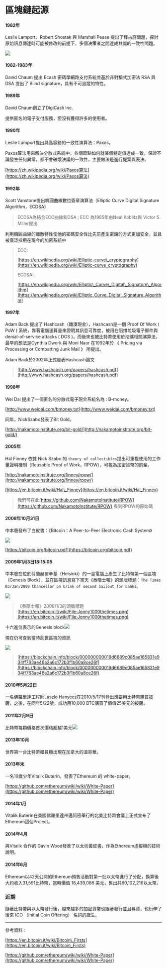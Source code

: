 # 區塊鏈起源

#### 1982年

Leslie Lamport、Robert Shostak 與 Marshall Pease 提出了拜占庭問題，探討原始訊息傳達時可能被修改的前提下，多個決策者之間達成共識的一致性問題。

![](/assets/拜占庭將軍論文封面.png)

#### 1982-1983年

David Chaum 提出 Ecash 密碼學網路支付系統並基於非對稱式加密法 RSA 與 DSA 提出了 Blind signature，具有不可追蹤的特性。

#### 1989年

David Chaum創立了DigiCash Inc.

提供匿名的電子支付服務，但沒有獲得許多的使用者。

#### 1990年

Leslie Lamport提出具高容錯的一致性演算法：Paxos。

Paxos算法用來解決分散式系統中，各個節點如何就某個特定值達成一致，保證不論發生任何異常，都不會破壞決議的一致性，主要做法是進行提案與表決。

[https://zh.wikipedia.org/wiki/Paxos算法](https://zh.wikipedia.org/wiki/Paxos算法)

#### 1992年

Scott Vanstone提出橢圓曲線數位簽章演算法（Elliptic Curve Digital Signature Algorithm，ECDSA）

> ECDSA為結合ECC曲線和DSA ; ECC 為1985年由Neal Koblitz與 Victor S. Miller提出

利用橢圓曲線的離散特性使他的密碼安全性比先前產生密鑰的方式更加安全，並且被廣泛採用在現今的加密系統中

> ECC:
>
> [https://en.wikipedia.org/wiki/Elliptic-curve\_cryptography](https://en.wikipedia.org/wiki/Elliptic-curve_cryptography)
>
> ECDSA:
>
> [https://en.wikipedia.org/wiki/Elliptic\_Curve\_Digital\_Signature\_Algorithm](https://en.wikipedia.org/wiki/Elliptic_Curve_Digital_Signature_Algorithm)

#### 1997年

Adam Back 提出了 Hashcash（雜湊現金），Hashcash是一個 Proof Of Work \( PoW \) 系統，靠著電腦運算量來證明其訊息可靠度，被用在阻擋垃圾電子郵件與 denial-of-service attacks \( DOS \)，而後來也被比特幣使用於挖礦相關演算法，最早的想法是Cynthia Dwork 與 Moni Naor 在1992年於 《 Pricing via Processing or Combatting Junk Mail 》 所提出。

Adam Back於2002年正式發表Hashcash論文

> [http://www.hashcash.org/papers/hashcash.pdf](http://www.hashcash.org/papers/hashcash.pdf)

#### **1998年**

Wei Dai 提出了一個匿名的分散式電子現金系統名為 : B-money。

[http://www.weidai.com/bmoney.txt](http://www.weidai.com/bmoney.txt)

同年，NickSzabo發表了Bit Gold。

[http://nakamotoinstitute.org/bit-gold/](http://nakamotoinstitute.org/bit-gold/)

#### **2005年**

Hal Finney 依據 Nick Szabo 的 `theory of collectibles`提出可重複使用的工作量證明機制（Reusable Proof of Work，RPOW），可視為加密貨幣的前輩。

[http://nakamotoinstitute.org/finney/rpow/](http://nakamotoinstitute.org/finney/rpow/)

[https://en.bitcoin.it/wiki/Hal\_Finney](https://en.bitcoin.it/wiki/Hal_Finney)

> 我們可在此[https://github.com/NakamotoInstitute/RPOW](https://github.com/NakamotoInstitute/RPOW) 看到RPOW的原始碼

#### 2008年10月31日

中本聰發布了白皮書：《Bitcoin：A Peer-to-Peer Electronic Cash System》

![](/assets/比特幣白皮書封面1-1.png)

[https://bitcoin.org/bitcoin.pdf](https://bitcoin.org/bitcoin.pdf)

#### 2009年1月3日18∶15∶05

中本聰在位於芬蘭赫爾辛基（Helsinki）的一臺電腦上產生了比特幣第一個區塊（Genesis Block），並在區塊訊息寫下當天《泰晤士報》的頭版標題：`The Times 03/Jan/2009 Chancellor on brink of second bailout for banks`。

![](/assets/Jonny1000thetimes.png)

> 《泰晤士報》2009/1/3的頭版標題 [https://en.bitcoin.it/wiki/File:Jonny1000thetimes.png](https://en.bitcoin.it/wiki/File:Jonny1000thetimes.png)

十六進位表示的Genesis block![](/assets/genesis_block_raw.png)

現在仍可查到當時創世區塊的資訊

![](/assets/創世區塊資訊.png)

> [https://blockchain.info/block/000000000019d6689c085ae165831e934ff763ae46a2a6c172b3f1b60a8ce26f](https://blockchain.info/block/000000000019d6689c085ae165831e934ff763ae46a2a6c172b3f1b60a8ce26f)

#### 2010年5月22日

一名佛羅里達工程師Laszlo Hanyecz在2010/5/17刊登出想要用比特幣購買披薩，之後，在同年5/22號，成功用10,000 BTC購買了價值25美元的披薩。

#### 2011年2月9日

比特幣每顆價格首次價格超越1美元![](/assets/首次超越1.png)

#### 2013年10月

世界第一台比特幣櫃員機出現在加拿大的溫哥華。

#### 2013年末

一名19歲少年Vitalik Buterin，發表了Ethereum 的 white-paper。

[https://github.com/ethereum/wiki/wiki/White-Paper](https://github.com/ethereum/wiki/wiki/White-Paper)

#### 2014年1月

Vitalik Buterin在美國佛羅里達州邁阿密舉行的北美比特幣會議上正式宣布了Ethereum這個Project。

#### 2014年4月

與Vitalik 合作的 Gavin Wood發表了以太坊黃皮書，作為Ethereum虛擬機的技術說明。

#### 2014年6月

Ethereum以42天公開的Ethereum預售活動對第一批以太幣進行了分配，換算後大約收入31,591比特幣，當時價值 18,439,086 美元，售出共60,102,216以太幣。

### 近期

隨著比特幣與以太幣發行後，越來越多的加密貨幣也跟著發行並且募資，也衍伸了後來 ICO （Initial Coin Offering） 名詞的誕生。

---

參考資料 :

[https://en.bitcoin.it/wiki/Bitcoin\_Firsts](https://en.bitcoin.it/wiki/Bitcoin_Firsts)

[https://github.com/ethereum/wiki/wiki/White-Paper](https://github.com/ethereum/wiki/wiki/White-Paper)

